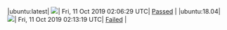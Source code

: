 |ubuntu:latest| ![](https://neilpang.github.io/acmetest/status/ubuntu-latest.svg?1570759589)| Fri, 11 Oct 2019 02:06:29 UTC| [Passed](https://github.com/Neilpang/acmetest/blob/master/logs/ubuntu-latest.out) |
|ubuntu:18.04| ![](https://neilpang.github.io/acmetest/status/ubuntu-18.04.svg?1570759999)| Fri, 11 Oct 2019 02:13:19 UTC| [Failed](https://github.com/Neilpang/acmetest/blob/master/logs/ubuntu-18.04.out) |
